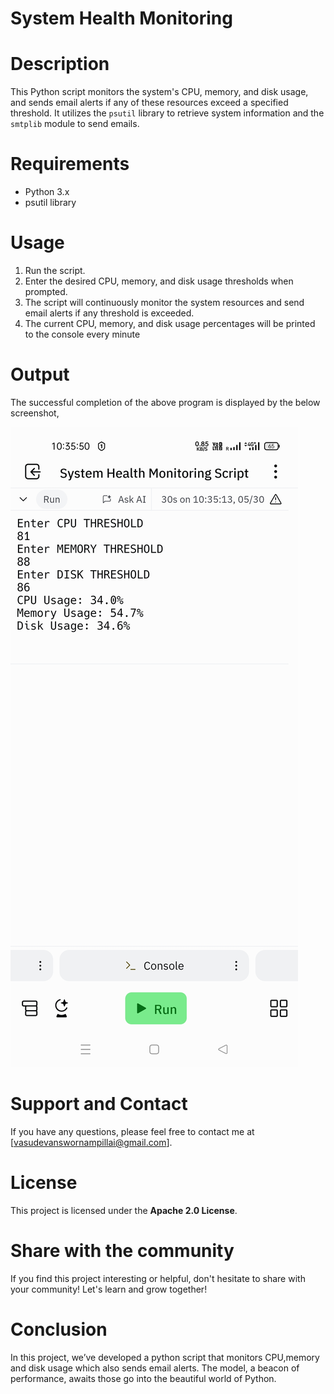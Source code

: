 # System Health Monitoring
# Description

This Python script monitors the system's CPU, memory, and disk usage, and sends email alerts if any of these resources exceed a specified threshold. It utilizes the `psutil` library to retrieve system information and the `smtplib` module to send emails.

# Requirements

- Python 3.x
- psutil library 

# Usage

1. Run the script.
2. Enter the desired CPU, memory, and disk usage thresholds when prompted.
3. The script will continuously monitor the system resources and send email alerts if any threshold is exceeded.
4. The current CPU, memory, and disk usage percentages will be printed to the console every minute

# Output

The successful completion of the above program is displayed by the below screenshot,

![Screenshot](Screenshot_2024-05-30-10-35-51-18_dce875ef40efa4e902b2719365b6f678.jpg)

# Support and Contact

If you have any questions, please feel free to contact me at [vasudevanswornampillai@gmail.com].

# License

This project is licensed under the **Apache 2.0 License**.

# Share with the community

If you find this project interesting or helpful, don't hesitate to share with your community! Let's learn and grow together!

# Conclusion

In this project, we’ve developed a python script that monitors CPU,memory and disk usage which also sends email alerts. The model, a beacon of performance, awaits those go into the beautiful world of Python.
 
